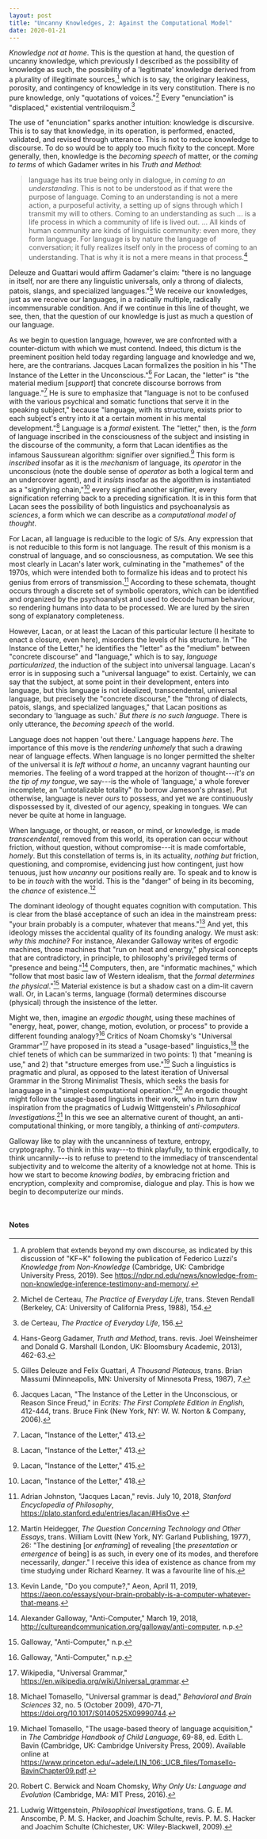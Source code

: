 ```yaml
---
layout: post
title: "Uncanny Knowledges, 2: Against the Computational Model"
date: 2020-01-21
---
```


*Knowledge not at home*. This is the question at hand, the question of uncanny knowledge, which previously I described as the possibility of knowledge as such, the possibility of a 'legitimate' knowledge derived from a plurality of illegitimate sources,[^1] which is to say, the originary leakiness, porosity, and contingency of knowledge in its very constitution. There is no pure knowledge, only "quotations of voices."[^2] Every "enunciation" is "displaced," existential ventriloquism.[^3]

The use of "enunciation" sparks another intuition: knowledge is discursive. This is to say that knowledge, in its operation, is performed, enacted, validated, and revised through utterance. This is not to reduce knowledge to discourse. To do so would be to apply too much fixity to the concept. More generally, then, knowledge is the *becoming speech* of matter, or the *coming to terms* of which Gadamer writes in his *Truth and Method*:

> language has its true being only in dialogue, in *coming to an understanding*. This is not to be understood as if that were the purpose of language. Coming to an understanding is not a mere action, a purposeful activity, a setting up of signs through which I transmit my will to others. Coming to an understanding as such ... is a life process in which a community of life is lived out. ... All kinds of human community are kinds of linguistic community: even more, they form language. For language is by nature the language of conversation; it fully realizes itself only in the process of coming to an understanding. That is why it is not a mere means in that process.[^4]

Deleuze and Guattari would affirm Gadamer's claim: "there is no language in itself, nor are there any linguistic universals, only a throng of dialects, patois, slangs, and specialized languages."[^5] We receive our knowledges, just as we receive our languages, in a radically multiple, radically incommensurable condition. And if we continue in this line of thought, we see, then, that the question of our knowledge is just as much a question of our language.

As we begin to question language, however, we are confronted with a counter-dictum with which we must contend. Indeed, this dictum is the preeminent position held today regarding language and knowledge and we, here, are the contrarians. Jacques Lacan formalizes the position in his "The Instance of the Letter in the Unconscious."[^6] For Lacan, the "letter" is "the material medium \[*support*\] that concrete discourse borrows from language."[^7] He is sure to emphasize that "language is not to be confused with the various psychical and somatic functions that serve it in the speaking subject," because "language, with its structure, exists prior to each subject's entry into it at a certain moment in his mental development."[^8] Language is a *formal* existent. The "letter," then, is the *form* of language inscribed in the consciousness of the subject and insisting in the discourse of the community, a form that Lacan identifies as the infamous Saussurean algorithm: signifier over signified.[^9] This form is *inscribed* insofar as it is the *mechanism* of language, its *operator* in the unconscious (note the double sense of *operator* as both a logical term and an undercover agent), and it *insists* insofar as the algorithm is instantiated as a "signifying chain,"[^10] every signified another signifier, every signification referring back to a preceding signification. It is in this form that Lacan sees the possibility of both linguistics and psychoanalysis as *sciences*, a form which we can describe as a *computational model of thought*.

For Lacan, all language is reducible to the logic of S/s. Any expression that is not reducible to this form is not language. The result of this monism is a construal of language, and so consciousness, as computation. We see this most clearly in Lacan's later work, culminating in the "mathemes" of the 1970s, which were intended both to formalize his ideas and to protect his genius from errors of transmission.[^11] According to these schemata, thought occurs through a discrete set of symbolic operators, which can be identified and organized by the psychoanalyst and used to decode human behaviour, so rendering humans into data to be processed. We are lured by the siren song of explanatory completeness.

However, Lacan, or at least the Lacan of this particular lecture (I hesitate to enact a closure, even here), misorders the levels of his structure. In "The Instance of the Letter," he identifies the "letter" as the "medium" between "concrete discourse" and "language," which is to say, *language particularized*, the induction of the subject into universal language. Lacan's error is in supposing such a "universal language" to exist. Certainly, we can say that the subject, at some point in their development, enters into language, but this language is not idealized, transcendental, universal language, but precisely the "concrete discourse," the "throng of dialects, patois, slangs, and specialized languages," that Lacan positions as secondary to 'language as such.' *But there is no such language*. There is only utterance, the *becoming speech* of the world.

Language does not happen 'out there.' Language happens *here*. The importance of this move is the *rendering unhomely* that such a drawing near of language effects. When language is no longer permitted the shelter of the universal it is *left without a home*, an uncanny vagrant haunting our memories. The feeling of a word trapped at the horizon of thought---*it's on the tip of my tongue*, we say---is the whole of 'language,' a whole forever incomplete, an "untotalizable totality" (to borrow Jameson's phrase). Put otherwise, language is never *ours* to possess, and yet we are continuously dispossessed by it, divested of our agency, speaking in tongues. We can never be quite at home in language.

When language, or thought, or reason, or mind, or knowledge, is made *transcendental*, removed from this world, its operation can occur without friction, without question, without compromise---it is made comfortable, *homely*. But this constellation of terms is, in its actuality, *nothing but* friction, questioning, and compromise, evidencing just how contingent, just how tenuous, just how *uncanny* our positions really are. To speak and to know is to be *in touch* with the world. This is the "danger" of being in its becoming, the *chance* of existence.[^12]

The dominant ideology of thought equates cognition with computation. This is clear from the blasé acceptance of such an idea in the mainstream press: "your brain probably is a computer, whatever that means."[^13] And yet, this ideology misses the accidental quality of its founding analogy. We must ask: *why this machine*? For instance, Alexander Galloway writes of ergodic machines, those machines that "run on heat and energy," physical concepts that are contradictory, in principle, to philosophy's privileged terms of "presence and being."[^14] Computers, then, are "informatic machines," which "follow that most basic law of Western idealism, that the *formal determines the physical*."[^15] Material existence is but a shadow cast on a dim-lit cavern wall. Or, in Lacan's terms, language (formal) determines discourse (physical) through the insistence of the letter.

Might we, then, imagine an *ergodic thought*, using these machines of "energy, heat, power, change, motion, evolution, or process" to provide a different founding analogy?[^16] Critics of Noam Chomsky's "Universal Grammar"[^17] have proposed in its stead a "usage-based" linguistics,[^18] the chief tenets of which can be summarized in two points: 1) that "meaning is use," and 2) that "structure emerges from use."[^19] Such a linguistics is pragmatic and plural, as opposed to the latest iteration of Universal Grammar in the Strong Minimalist Thesis, which seeks the basis for lanaguage in a "simplest computational operation."[^20] An ergodic thought might follow the usage-based linguists in their work, who in turn draw inspiration from the pragmatics of Ludwig Wittgenstein's *Philosophical Investigations*.[^21] In this we see an alternative curent of thought, an anti-computational thinking, or more tangibly, a thinking of *anti-computers*.

Galloway like to play with the uncanniness of texture, entropy, cryptography. To think in this way---to think playfully, to think ergodically, to think uncannily---is to refuse to pretend to the immediacy of transcendental subjectivity and to welcome the alterity of a knowledge not at home. This is how we start to become *knowing bodies*, by embracing friction and encryption, complexity and compromise, dialogue and play. This is how we begin to decomputerize our minds.

<br>

#### Notes

[^1]: A problem that extends beyond my own discourse, as indicated by this discussion of "KF\~K" following the publication of Federico Luzzi's *Knowledge from Non-Knowledge* (Cambridge, UK: Cambridge University Press, 2019). See <https://ndpr.nd.edu/news/knowledge-from-non-knowledge-inference-testimony-and-memory/>.

[^2]: Michel de Certeau, *The Practice of Everyday Life*, trans. Steven Rendall (Berkeley, CA: University of California Press, 1988), 154.

[^3]: de Certeau, *The Practice of Everyday Life*, 156.

[^4]: Hans-Georg Gadamer, *Truth and Method*, trans. revis. Joel Weinsheimer and Donald G. Marshall (London, UK: Bloomsbury Academic, 2013), 462-63.

[^5]: Gilles Deleuze and Felix Guattari, *A Thousand Plateaus*, trans. Brian Massumi (Minneapolis, MN: University of Minnesota Press, 1987), 7.

[^6]: Jacques Lacan, "The Instance of the Letter in the Unconscious, or Reason Since Freud," in *Ecrits: The First Complete Edition in English*, 412-444, trans. Bruce Fink (New York, NY: W. W. Norton & Company, 2006).

[^7]: Lacan, "Instance of the Letter," 413.

[^8]: Lacan, "Instance of the Letter," 413.

[^9]: Lacan, "Instance of the Letter," 415.

[^10]: Lacan, "Instance of the Letter," 418.

[^11]: Adrian Johnston, "Jacques Lacan," revis. July 10, 2018, *Stanford Encyclopedia of Philosophy*, <https://plato.stanford.edu/entries/lacan/#HisOve>.

[^12]: Martin Heidegger, *The Question Concerning Technology and Other Essays*, trans. William Lovitt (New York, NY: Garland Publishing, 1977), 26: "The destining \[or *enframing*\] of revealing \[the *presentation* or *emergence* of being\] is as such, in every one of its modes, and therefore necessarily, *danger*." I receive this idea of existence as chance from my time studying under Richard Kearney. It was a favourite line of his.

[^13]: Kevin Lande, "Do you compute?," Aeon, April 11, 2019, <https://aeon.co/essays/your-brain-probably-is-a-computer-whatever-that-means>.

[^14]: Alexander Galloway, "Anti-Computer," March 19, 2018, <http://cultureandcommunication.org/galloway/anti-computer>, n.p.

[^15]: Galloway, "Anti-Computer," n.p.

[^16]: Galloway, "Anti-Computer," n.p.

[^17]: Wikipedia, "Universal Grammar," <https://en.wikipedia.org/wiki/Universal_grammar>.

[^18]: Michael Tomasello, "Universal grammar is dead," *Behavioral and Brain Sciences* 32, no. 5 (October 2009), 470-71, <https://doi.org/10.1017/S0140525X09990744>.

[^19]: Michael Tomasello, "The usage-based theory of language acquisition," in *The Cambridge Handbook of Child Language*, 69-88, ed. Edith L. Bavin (Cambridge, UK: Cambridge University Press, 2009). Available online at <https://www.princeton.edu/~adele/LIN_106:_UCB_files/Tomasello-BavinChapter09.pdf>.

[^20]: Robert C. Berwick and Noam Chomsky, *Why Only Us: Language and Evolution* (Cambridge, MA: MIT Press, 2016).

[^21]: Ludwig Wittgenstein, *Philosophical Investigations*, trans. G. E. M. Anscombe, P. M. S. Hacker, and Joachim Schulte, revis. P. M. S. Hacker and Joachim Schulte (Chichester, UK: Wiley-Blackwell, 2009).
